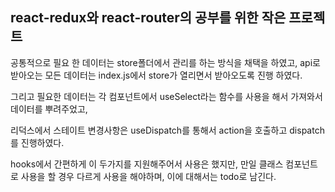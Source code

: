 ## react-redux와 react-router의 공부를 위한 작은 프로젝트

공통적으로 필요 한 데이터는 store폴더에서 관리를 하는 방식을 채택을 하였고, api로 받아오는 모든 데이터는 index.js에서 store가 열리면서 받아오도록 진행 하였다.

그리고 필요한 데이터는 각 컴포넌트에서 useSelect라는 함수를 사용을 해서 가져와서 데이터를 뿌려주었고, 

리덕스에서 스테이트 변경사항은 useDispatch를 통해서 action을 호출하고 dispatch를 진행하였다.

hooks에서 간편하게 이 두가지를 지원해주어서 사용은 했지만, 만일 클래스 컴포넌트로 사용을 할 경우 다르게 사용을 해야하며, 이에 대해서는 todo로 남긴다.
